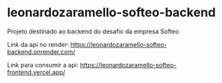 # leonardozaramello-softeo-backend
Projeto destinado ao backend do desafio da empresa Softeo

Link da api no render: https://leonardozaramello-softeo-backend.onrender.com/

Link para consumir a api: https://leonardozaramello-softeo-frontend.vercel.app/
